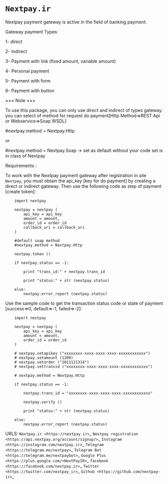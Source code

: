 `Nextpay.ir`
============

Nextpay payment gateway is active in the field of banking payment.

Gateway payment Types:

1- direct

2- Indirect

3- Payment with link (fixed amount, variable amount)

4- Personal payment

5- Payment with form

6- Payment with button

××× Note ×××

To use this package, you can only use direct and indirect of types gateway.
you can select of method for request do payment[Http Method=>REST Api or Webservice=>Soap WSDL]

#nextpay.method = Nextpay.Http

or

#nextpay.method = Nextpay.Soap -> set as default without your code set is in class of Nextpay

Requirements :

To work with the Nextpay payment gateway after registration in site `Nextpay`, you must obtain the api_key [key for do payment] by creating a direct or indirect gateway. Then use the following code as step of payment [create token]:

        import nextpay

        nextpay = nextpay (
            api_key = api_key
            amount = amount,
            order_id = order_id
            callback_uri = callback_uri
        )

        #default soap method
        #nextpay.method = Nextpay.Http

        nextpay.token ()

        if nextpay.status == -1:

            print "trans_id:" + nextpay.trans_id

            print "status:" + str (nextpay.status)

        else:
            nextpay.error_report (nextpay.status)

Use the sample code to get the transaction status code or state of payment [success=>0, default=>-1, failed=>-2]:

        import nextpay

        nextpay = nextpay (
            api_key = api_key
            amount = amount,
            order_id = order_id
        )

        # nextpay.setapikey ("xxxxxxxx-xxxx-xxxx-xxxx-xxxxxxxxxxxx")
        # nextpay.setamount (1200)
        # nextpay.setorder ("1011121314")
        # nextpay.settransid ("xxxxxxxx-xxxx-xxxx-xxxx-xxxxxxxxxxxx")

        # nextpay.method = Nextpay.Http

        if nextpay.status == -1:

            nextpay.trans_id = "xxxxxxxx-xxxx-xxxx-xxxx-xxxxxxxxxxxx"

            nextpay.verify ()

            print "status:" + str (nextpay.status)

        else:
            nextpay.error_report (nextpay.status)

URLS:
  `Nextpay.ir <https://nextpay.ir>`_
  `Nextpay registration <https://api.nextpay.org/account/signup/>`_
  `Instagram <https://instagram.com/nextpay.ir>`_
  `Telegram <https://telegram.me/nextpay>`_
  `Telegram Bot <https://telegram.me/nextpaybot>`_
  `Google Plus <https://plus.google.com/+NextPayIR>`_
  `facebook <https://facebook.com/nextpay.ir>`_
  `Twitter <https://twitter.com/nextpay_ir>`_
  `Github <https://github.com/nextpay-ir>`_